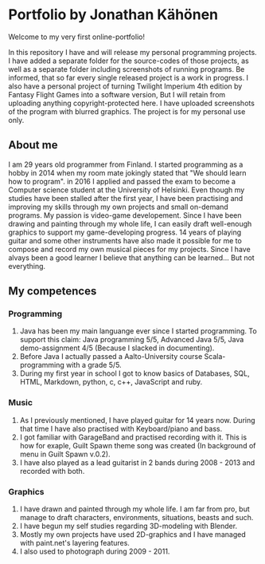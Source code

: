 # Portfolio by Jonathan Kähönen

Welcome to my very first online-portfolio!

In this repository I have and will release my personal programming projects.
I have added a separate folder for the source-codes of those projects, as well as a separate folder including screenshots of running programs.
Be informed, that so far every single released project is a work in progress. I also have a personal project of turning Twilight Imperium 4th edition by Fantasy Flight Games
into a software version, But I will retain from uploading anything copyright-protected here. I have uploaded screenshots of the program with blurred graphics.
The project is for my personal use only.


## About me
I am 29 years old programmer from Finland. I started programming as a hobby in 2014 when my room mate jokingly stated that "We should learn how to program".
in 2016 I applied and passed the exam to become a Computer science student at the University of Helsinki. Even though my studies have been stalled after the first year,
I have been practising and improving my skills through my own projects and small on-demand programs. My passion is video-game developement. Since I have been drawing and painting
through my whole life, I can easily draft well-enough graphics to support my game-developing progress. 14 years of playing guitar and some other instruments have also made it
possible for me to compose and record my own musical pieces for my projects. Since I have alvays been a good learner I believe that anything can be learned... But not everything.

## My competences


### Programming
1. Java has been my main languange ever since I started programming. To support this claim: Java programming 5/5, Advanced Java 5/5, Java demo-assignment 4/5 (Because I slacked in documenting).
2. Before Java I actually passed a Aalto-University course Scala-programming with a grade 5/5.
3. During my first year in school I got to know basics of Databases, SQL, HTML, Markdown, python, c, c++, JavaScript and ruby.


### Music
1. As I previously mentioned, I have played guitar for 14 years now. During that time I have also practised with Keyboard/piano and bass.
2. I got familiar with GarageBand and practised recording with it. This is how for exaple, Guilt Spawn theme song was created (In background of menu in Guilt Spawn v.0.2).
3. I have also played as a lead guitarist in 2 bands during 2008 - 2013 and recorded with both.


### Graphics
1. I have drawn and painted through my whole life. I am far from pro, but manage to draft characters, environments, situations, beasts and such.
2. I have begun my self studies regarding 3D-modeling with Blender.
3. Mostly my own projects have used 2D-graphics and I have managed with paint.net's layering features.
4. I also used to photograph during 2009 - 2011.


